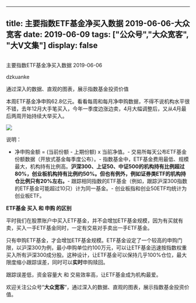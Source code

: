 
---
title:   主要指数ETF基金净买入数据 2019-06-06-大众宽客
date: 2019-06-09
tags: ["公众号","大众宽客", "大V文集"]
display: false
---


## 



主要指数ETF基金净买入数据 2019-06-06




dzkuanke




通过深入的数据、直观的图表，展示指数基金投资价值


本周ETF基金净申购62.8亿元。看看每周和每月净申购数据，不得不说机构水平很不错，去年12月大手笔买入，今年一季度边涨边卖，4月大幅调整后，又从4月最后两周开始持续大举买入。



<img class="rich_pages" data-ratio="1.3840399002493766" data-s="300,640" src="https://mmbiz.qpic.cn/mmbiz_png/PKw3FQPmhIjdjJ9OWZWNmmWbl6yItmnNY0hdYR9ia096d1ptWhiaRZpxdTBVs14pWhm4wakYvib4AcPS723XGCFeg/640?wx_fmt=png" data-type="png" data-w="802" style=""/>



说明：
- 净申购金额 = (当前份额 - 上期份额) x 当前净值。- 交易所每天公布ETF基金份额数据（开放式基金每季度公布）。- 指数基金中，ETF基金费用最低、规模最大，机构持有比例高。**沪深300、上证50、中证500的机构持有比例超过80%，创业板机构持有比例约50%。但也有例外，例如证券类ETF的机构持仓比例只有20%左右。**- 跟踪相同指数的ETF基金（例如，跟踪沪深300指数的ETF基金可能超过10只）计为同一基金。- 创业板指和创业50ETF均统计为创业板ETF。




**ETF基金 买入 和 申购 的区别**



平时我们在股票账户中买入ETF基金，并不会增加ETF基金规模，因为有买就有卖，买入一手ETF基金同时，一定有交易对手卖出一手ETF基金。



只有申购ETF基金，才会增加ETF基金规模。ETF基金设定了一个较高的申购门限，以沪深300为例，最小申购单位约100万元，可以让ETF基金迅速按指数权重买入所有沪深300成分股。这种设计，让ETF基金可以保持几乎100%仓位，最大限度缩小跟踪误差，同时可以**实时**申购赎回。



跟踪误差低，资金容量大&nbsp;和 交易效率高，让ETF基金成为机构最爱。





欢迎关注公众号“**大众宽客**”，通过深入的数据、直观的图表，展示指数基金投资价值。








